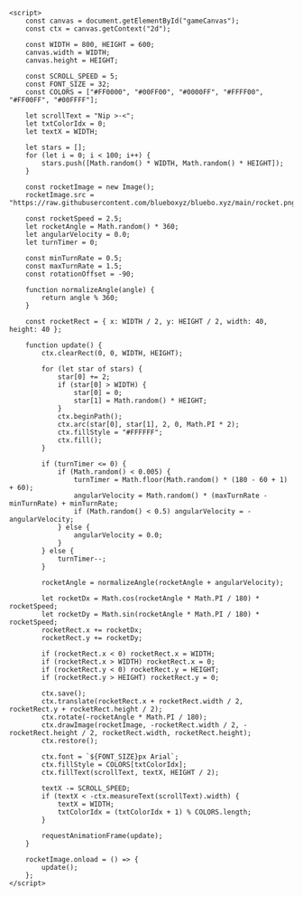 <!DOCTYPE html>
<html lang="en">
<head>
    <meta charset="UTF-8">
    <meta name="viewport" content="width=device-width, initial-scale=1.0">
    <title>Rocket Animation</title>
    <style>
        body {
            margin: 0;
            overflow: hidden;
        }
        canvas {
            display: block;
            background-color: black;
        }
    </style>
</head>
<body>
    <canvas id="gameCanvas"></canvas>
    <audio id="backgroundMusic" loop autoplay>
        <source src="https://raw.githubusercontent.com/blueboxyz/bluebo.xyz/main/beat1.wav" type="audio/wav">
        Your browser does not support the audio element.
    </audio>

    <script>
        const canvas = document.getElementById("gameCanvas");
        const ctx = canvas.getContext("2d");

        const WIDTH = 800, HEIGHT = 600;
        canvas.width = WIDTH;
        canvas.height = HEIGHT;

        const SCROLL_SPEED = 5;
        const FONT_SIZE = 32;
        const COLORS = ["#FF0000", "#00FF00", "#0000FF", "#FFFF00", "#FF00FF", "#00FFFF"];

        let scrollText = "Nip >-<";
        let txtColorIdx = 0;
        let textX = WIDTH;

        let stars = [];
        for (let i = 0; i < 100; i++) {
            stars.push([Math.random() * WIDTH, Math.random() * HEIGHT]);
        }

        const rocketImage = new Image();
        rocketImage.src = "https://raw.githubusercontent.com/blueboxyz/bluebo.xyz/main/rocket.png";

        const rocketSpeed = 2.5;
        let rocketAngle = Math.random() * 360;
        let angularVelocity = 0.0;
        let turnTimer = 0;

        const minTurnRate = 0.5;
        const maxTurnRate = 1.5;
        const rotationOffset = -90;

        function normalizeAngle(angle) {
            return angle % 360;
        }

        const rocketRect = { x: WIDTH / 2, y: HEIGHT / 2, width: 40, height: 40 };

        function update() {
            ctx.clearRect(0, 0, WIDTH, HEIGHT);

            for (let star of stars) {
                star[0] += 2;
                if (star[0] > WIDTH) {
                    star[0] = 0;
                    star[1] = Math.random() * HEIGHT;
                }
                ctx.beginPath();
                ctx.arc(star[0], star[1], 2, 0, Math.PI * 2);
                ctx.fillStyle = "#FFFFFF";
                ctx.fill();
            }

            if (turnTimer <= 0) {
                if (Math.random() < 0.005) {
                    turnTimer = Math.floor(Math.random() * (180 - 60 + 1) + 60);
                    angularVelocity = Math.random() * (maxTurnRate - minTurnRate) + minTurnRate;
                    if (Math.random() < 0.5) angularVelocity = -angularVelocity;
                } else {
                    angularVelocity = 0.0;
                }
            } else {
                turnTimer--;
            }

            rocketAngle = normalizeAngle(rocketAngle + angularVelocity);

            let rocketDx = Math.cos(rocketAngle * Math.PI / 180) * rocketSpeed;
            let rocketDy = Math.sin(rocketAngle * Math.PI / 180) * rocketSpeed;
            rocketRect.x += rocketDx;
            rocketRect.y += rocketDy;

            if (rocketRect.x < 0) rocketRect.x = WIDTH;
            if (rocketRect.x > WIDTH) rocketRect.x = 0;
            if (rocketRect.y < 0) rocketRect.y = HEIGHT;
            if (rocketRect.y > HEIGHT) rocketRect.y = 0;

            ctx.save();
            ctx.translate(rocketRect.x + rocketRect.width / 2, rocketRect.y + rocketRect.height / 2);
            ctx.rotate(-rocketAngle * Math.PI / 180);
            ctx.drawImage(rocketImage, -rocketRect.width / 2, -rocketRect.height / 2, rocketRect.width, rocketRect.height);
            ctx.restore();

            ctx.font = `${FONT_SIZE}px Arial`;
            ctx.fillStyle = COLORS[txtColorIdx];
            ctx.fillText(scrollText, textX, HEIGHT / 2);

            textX -= SCROLL_SPEED;
            if (textX < -ctx.measureText(scrollText).width) {
                textX = WIDTH;
                txtColorIdx = (txtColorIdx + 1) % COLORS.length;
            }

            requestAnimationFrame(update);
        }

        rocketImage.onload = () => {
            update();
        };
    </script>
</body>
</html>

